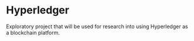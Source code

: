 # Hyperledger
Exploratory project that will be used for research into using Hyperledger as a blockchain platform.
